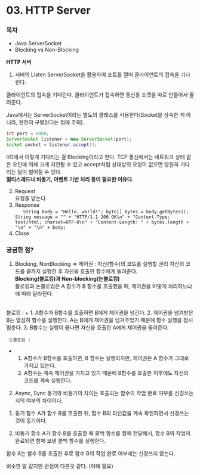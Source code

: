 # 03. HTTP Server

### 목차
* Java ServerSocket
* Blocking vs Non-Blocking


**HTTP 서버**

1. 서버의 Listen
ServerSocket을 활용하여 포트를 열어 클라이언트의 접속을 기다린다.
        
클라이언트의 접속을 기다린다. 클라이언트가 접속하면 통신용 소켓을 따로 만들어서 돌려준다.

Java에서는 ServerSocket이라는 별도의 클래스를 사용한다(Socket을 상속한 게 아니라, 완전히 구별된다는 점에 주의).

```java
int port = 8080;
ServerSocket listener = new ServerSocket(port);
Socket socket = listener.accept();
```
I/O에서 이렇게 기다리는 걸 Blocking이라고 한다.
TCP 통신에서는 네트워크 상태 같은 요인에 의해 크게 지연될 수 있고 accept처럼 상대방의 요청이 없으면 영원히 기다리는 일이 벌어질 수 있다. <br> 
**멀티스레드나 비동기, 이벤트 기반 처리 등이 필요한 이유다.**

2. Request <br>
요청을 받는다.
3. Response <br> 
`   String body = "Hello, world!";
   byte[] bytes = body.getBytes();
   String message = "" +
   "HTTP/1.1 200 OK\n" +
   "Content-Type: text/html; charset=UTF-8\n" +
   "Content-Length: " + bytes.length + "\n" +
   "\n" +
   body;`
4. Close

### 궁금한 점?
1. Blocking, NonBlocking
   => 제어권 : 자신(함수)의 코드를 실행할 권리 자신의 코드를 끝까지 실행한 후 자신을 호출한 함수에게 돌려준다. <br>
   **Blocking(블로킹)과 Non-blocking(논블로킹)** <br>
     블로킹과 논블로킹은 A 함수가 B 함수를 호출했을 때, 제어권을 어떻게 처리하느냐에 따라 달라진다.
<br>
   블로킹 : 
   + 1. A함수가 B함수를 호출하면 B에게 제어권을 넘긴다.
     2. 제어권을 넘겨받은 B는 열심히 함수를 실행한다. A는 B에게 제어권을 넘겨주었기 때문에 함수 실행을 잠시 멈춘다.
     3. B함수는 실행이 끝나면 자신을 호출한 A에게 제어권을 돌려준다.
   <br>
     
     논블로킹 : 
   + 1. A함수가 B함수를 호출하면, B 함수는 실행되지만, 제어권은 A 함수가 그대로 가지고 있는다.
     2. A함수는 계속 제어권을 가지고 있기 때문에 B함수를 호출한 이후에도 자신의 코드를 계속 실행한다.

2. Async, Sync
동기와 비동기의 차이는 호출되는 함수의 작업 완료 여부를 신경쓰는지의 여부의 차이이다.

1) 동기
   함수 A가 함수 B를 호출한 뒤, 함수 B의 리턴값을 계속 확인하면서 신경쓰는 것이 동기이다.

2) 비동기
   함수 A가 함수 B를 호출할 때 콜백 함수를 함께 전달해서, 함수 B의 작업이 완료되면 함께 보낸 콜백 함수를 실행한다.

함수 A는 함수 B를 호출한 후로 함수 B의 작업 완료 여부에는 신경쓰지 않는다.

비슷한 말 같지만 관점이 다른것 같다. (이해 필요)
